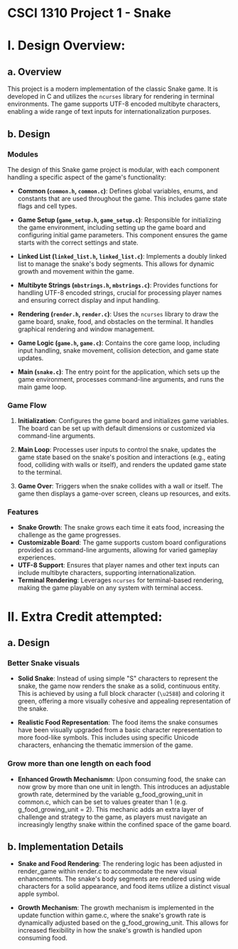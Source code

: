 CSCI 1310 Project 1 - Snake
===========================

# I. Design Overview:

## a. Overview

This project is a modern implementation of the classic Snake game. It is developed in C and utilizes the `ncurses` library for rendering in terminal environments. The game supports UTF-8 encoded multibyte characters, enabling a wide range of text inputs for internationalization purposes.

## b. Design

### Modules
The design of this Snake game project is modular, with each component handling a specific aspect of the game's functionality:

- **Common (`common.h`, `common.c`)**: Defines global variables, enums, and constants that are used throughout the game. This includes game state flags and cell types.

- **Game Setup (`game_setup.h`, `game_setup.c`)**: Responsible for initializing the game environment, including setting up the game board and configuring initial game parameters. This component ensures the game starts with the correct settings and state.

- **Linked List (`linked_list.h`, `linked_list.c`)**: Implements a doubly linked list to manage the snake's body segments. This allows for dynamic growth and movement within the game.

- **Multibyte Strings (`mbstrings.h`, `mbstrings.c`)**: Provides functions for handling UTF-8 encoded strings, crucial for processing player names and ensuring correct display and input handling.

- **Rendering (`render.h`, `render.c`)**: Uses the `ncurses` library to draw the game board, snake, food, and obstacles on the terminal. It handles graphical rendering and window management.

- **Game Logic (`game.h`, `game.c`)**: Contains the core game loop, including input handling, snake movement, collision detection, and game state updates.

- **Main (`snake.c`)**: The entry point for the application, which sets up the game environment, processes command-line arguments, and runs the main game loop.

### Game Flow

1. **Initialization**: Configures the game board and initializes game variables. The board can be set up with default dimensions or customized via command-line arguments.

2. **Main Loop**: Processes user inputs to control the snake, updates the game state based on the snake's position and interactions (e.g., eating food, colliding with walls or itself), and renders the updated game state to the terminal.

3. **Game Over**: Triggers when the snake collides with a wall or itself. The game then displays a game-over screen, cleans up resources, and exits.

### Features

- **Snake Growth**: The snake grows each time it eats food, increasing the challenge as the game progresses.
- **Customizable Board**: The game supports custom board configurations provided as command-line arguments, allowing for varied gameplay experiences.
- **UTF-8 Support**: Ensures that player names and other text inputs can include multibyte characters, supporting internationalization.
- **Terminal Rendering**: Leverages `ncurses` for terminal-based rendering, making the game playable on any system with terminal access.

# II. Extra Credit attempted:

## a. Design

### Better Snake visuals
- **Solid Snake**: Instead of using simple "S" characters to represent the snake, the game now renders the snake as a solid, continuous entity. This is achieved by using a full block character (`\u2588`) and coloring it green, offering a more visually cohesive and appealing representation of the snake.
  
- **Realistic Food Representation**: The food items the snake consumes have been visually upgraded from a basic character representation to more food-like symbols. This includes using specific Unicode characters, enhancing the thematic immersion of the game.

### Grow more than one length on each food

- **Enhanced Growth Mechanismn**: Upon consuming food, the snake can now grow by more than one unit in length. This introduces an adjustable growth rate, determined by the variable g_food_growing_unit in common.c, which can be set to values greater than 1 (e.g. g_food_growing_unit = 2). This mechanic adds an extra layer of challenge and strategy to the game, as players must navigate an increasingly lengthy snake within the confined space of the game board.

## b. Implementation Details
- **Snake and Food Rendering**: The rendering logic has been adjusted in render_game within render.c to accommodate the new visual enhancements. The snake's body segments are rendered using wide characters for a solid appearance, and food items utilize a distinct visual apple symbol.

- **Growth Mechanism**: The growth mechanism is implemented in the update function within game.c, where the snake's growth rate is dynamically adjusted based on the g_food_growing_unit. This allows for increased flexibility in how the snake's growth is handled upon consuming food.
